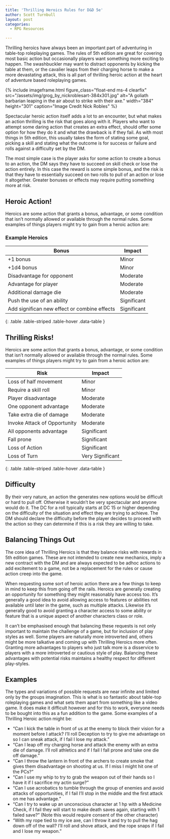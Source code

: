```yaml
---
title: 'Thrilling Heroics Rules for D&D 5e'
author: Scott Turnbull
layout: post
categories:
  - RPG Resources

---
```


Thrilling heroics have always been an important part of adventuring in table-top roleplaying games. The rules of 5th edition are great for covering most basic action but occasionally players want something more exciting to happen. The swashbuckler may want to distract opponents by kicking the table at them, or the cavalier leaps from their charging horse to make a more devastating attack, this is all part of thrilling heroic action at the heart of adventure based roleplaying games.

{% include imageframe.html
  figure_class="float-end ms-4 clearfix"
  src="/assets/img/grog_by_nickroblesart-384x301.jpg"
  alt="A goliath barbarian leaping in the air about to strike with their axe."
  width="384" height="301"
  caption="Image Credit Nick Robles"
 %}

Spectacular heroic action itself adds a lot to an encounter, but what makes an action thrilling is the risk that goes along with it. Players who want to attempt some daring action that creates an extra effect, should offer some option for how they do it and what the drawback is if they fail. As with most things in 5th edition, this usually takes the form of stating some goal, picking a skill and stating what the outcome is for success or failure and rolls against a difficulty set by the DM.

The most simple case is the player asks for some action to create a bonus to an action, the DM says they have to succeed on skill check or lose the action entirely. In this case the reward is some simple bonus, and the risk is that they have to essentially succeed on two rolls to pull of an action or lose it altogether. Greater bonuses or effects may require putting something more at risk.

## Heroic Action!

Heroics are some action that grants a bonus, advantage, or some condition that isn&#8217;t normally allowed or available through the normal rules. Some examples of things players might try to gain from a heroic action are:

### Example Heroics

|Bonus|Impact|
|--- |--- |
|+1 bonus|Minor|
|+1d4 bonus|Minor|
|Disadvantage for opponent|Moderate|
|Advantage for player|Moderate|
|Additional damage die|Moderate|
|Push the use of an ability|Significant|
|Add significan new effect or combine effects|Significant|
{: .table .table-striped .table-hover .data-table }

## Thrilling Risks!

Heroics are some action that grants a bonus, advantage, or some condition that isn&#8217;t normally allowed or available through the normal rules. Some examples of things players might try to gain from a heroic action are:

|Risk|Impact|
|--- |--- |
|Loss of half movement|Minor|
|Require a skill roll|Minor|
|Player disadvantage|Moderate|
|One opponent advantage|Moderate|
|Take extra die of damage|Moderate|
|Invoke Attack of Opportunity|Moderate|
|All opponents advantage|Significant|
|Fall prone|Significant|
|Loss of Action|Significant|
|Loss of Turn|Very Significant|
{: .table .table-striped .table-hover .data-table }

## Difficulty

By their very nature, an action the generates new options would be difficult or hard to pull off. Otherwise it wouldn&#8217;t be very spectacular and anyone would do it. The DC for a roll typically starts at DC 15 or higher depending on the difficulty of the situation and effect they are trying to achieve. The DM should declare the difficulty before the player decides to proceed with the action so they can determine if this is a risk they are willing to take.

## Balancing Things Out

The core idea of Thrilling Heroics is that they balance risks with rewards in 5th edition games. These are not intended to create new mechanics, imply a new contract with the DM and are always expected to be adhoc actions to add excitement to a game, not be a replacement for the rules or cause action creep into the game.

When requesting some sort of heroic action there are a few things to keep in mind to keep this from going off the rails. Heroics are generally creating an opportunity for something they might reasonably have access too. It&#8217;s generally a good idea to avoid allowing access to features or abilities not available until later in the game, such as multiple attacks. Likewise it&#8217;s generally good to avoid granting a character access to some ability or feature that is a unique aspect of another characters class or role.

It can&#8217;t be emphasised enough that balancing these requests is not only important to maintain the challenge of a game, but for inclusion of play styles as well. Some players are naturally more introverted and, others might be more talkative and coming up with Thrilling Heroics more often. Granting more advantages to players who just talk more is a disservice to players with a more introverted or cautious style of play. Balancing these advantages with potential risks maintains a healthy respect for different play-styles.

## Examples

The types and variations of possible requests are near infinite and limited only by the groups imagination. This is what is so fantastic about table-top roleplaying games and what sets them apart from something like a video game. It does make it difficult however and for this to work, everyone needs to be bought into this as a fun addition to the game. Some examples of a Thrilling Heroic action might be:

  * &#8220;Can I kick the table in front of us at the enemy to block their vision for a moment before I attack? I&#8217;ll roll Deception to try to give me advantage on so I can sneak attack, if I fail I lose my attack.&#8221;
  * &#8220;Can I leap off my charging horse and attack the enemy with an extra die of damage. I&#8217;ll roll athletics and if I fail I fall prone and take one die off damage.&#8221;
  * &#8220;Can I throw the lantern in front of the archers to create smoke that gives them disadvantage on shooting at us. If I miss I might hit one of the PCs?&#8221;
  * &#8220;Can I use my whip to try to grab the weapon out of their hands so I have it if I sacrifice my actin surge?&#8221;
  * &#8220;Can I use acrobatics to tumble through the group of enemies and avoid attacks of opportunities, if I fail I&#8217;ll stop in the middle and the first attack on me has advantage.&#8221;
  * &#8220;Can I try to wake up an unconscious character at 1 hp with a Medicine Check, if I fail they will start to make death saves again, starting with 1 failed save?&#8221; (Note this would require consent of the other character)
  * &#8220;With my rope tied to my ice axe, can I throw it and try to pull the hag down off of the wall? I&#8217;ll roll and shove attack, and the rope snaps if I fail and I lose my weapon.&#8221;